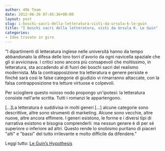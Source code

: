 ```yaml
---
author: 40k Team
date: 2012-06-26 07:45:36+00:00
layout: post
slug: i-boschi-sacri-della-letteratura-visti-da-ursula-k-le-guin
title: "I boschi sacri della letteratura, visti da Ursula K. Le Guin"
categories:
- Idee trovate in giro
---
```


"I dipartimenti di letteratura inglese nelle università hanno da tempo abbandonato la difesa delle loro torri d'avorio da ogni navicella spaziale che gli si avvicinava. I critici sono ancora più consapevoli che moltissimo, in letteratura, sta accadendo al di fuori dei boschi sacri del realismo modernista. Ma la contrapposizione tra letteratura e genere persiste e finché sarà così le false categorie di giudizio vi rimarranno attaccate, con la falsa contrapposizione tra letture virtuose e colpevoli.

Per sciogliere questo noioso nodo propongo un'ipotesi: la letteratura consiste nell'arte scritta. Tutti i romanzi le appartengono.

[...]La letteratura è suddivisa in molti generi [...] alcune categorie sono descrittive, altre sono strumenti di marketing. Alcune sono vecchie, altre nuove, altre ancora effimere. I generi esistono, le forme e i diversi tipi di narrativa esistono e bisogna comprenderli: ma nessun genere è di per sé superiore o inferiore ad altri. Questo rende lo snobismo puritano di piaceri "alti" e "bassi" del tutto irrilevante e molto difficile da difendere."

Leggi tutto: [Le Guin’s Hypothesis](http://bookviewcafe.com/blog/2012/06/18/le-guin-s-hypothesis/)
